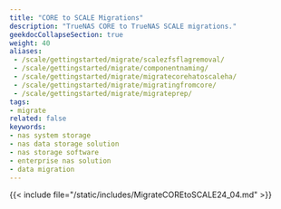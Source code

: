 ```yaml
---
title: "CORE to SCALE Migrations"
description: "TrueNAS CORE to TrueNAS SCALE migrations."
geekdocCollapseSection: true
weight: 40
aliases:
 - /scale/gettingstarted/migrate/scalezfsflagremoval/
 - /scale/gettingstarted/migrate/componentnaming/
 - /scale/gettingstarted/migrate/migratecorehatoscaleha/
 - /scale/gettingstarted/migrate/migratingfromcore/
 - /scale/gettingstarted/migrate/migrateprep/
tags:
- migrate
related: false
keywords:
- nas system storage
- nas data storage solution
- nas storage software
- enterprise nas solution
- data migration
---
```



{{< include file="/static/includes/MigrateCOREtoSCALE24_04.md" >}}

</div>
